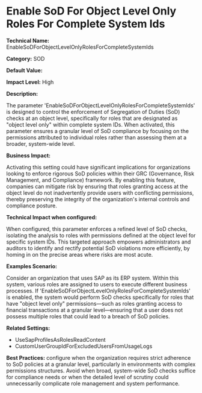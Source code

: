 # Enable SoD For Object Level Only Roles For Complete System Ids

**Technical Name:** EnableSoDForObjectLevelOnlyRolesForCompleteSystemIds

**Category:** SOD

**Default Value:**

**Impact Level:** High

**Description:**

The parameter 'EnableSoDForObjectLevelOnlyRolesForCompleteSystemIds' is designed to control the enforcement of Segregation of Duties (SoD) checks at an object level, specifically for roles that are designated as "object level only" within complete system IDs. When activated, this parameter ensures a granular level of SoD compliance by focusing on the permissions attributed to individual roles rather than assessing them at a broader, system-wide level.

**Business Impact:**

Activating this setting could have significant implications for organizations looking to enforce rigorous SoD policies within their GRC (Governance, Risk Management, and Compliance) framework. By enabling this feature, companies can mitigate risk by ensuring that roles granting access at the object level do not inadvertently provide users with conflicting permissions, thereby preserving the integrity of the organization's internal controls and compliance posture.

**Technical Impact when configured:**

When configured, this parameter enforces a refined level of SoD checks, isolating the analysis to roles with permissions defined at the object level for specific system IDs. This targeted approach empowers administrators and auditors to identify and rectify potential SoD violations more efficiently, by homing in on the precise areas where risks are most acute.

**Examples Scenario:**

Consider an organization that uses SAP as its ERP system. Within this system, various roles are assigned to users to execute different business processes. If 'EnableSoDForObjectLevelOnlyRolesForCompleteSystemIds' is enabled, the system would perform SoD checks specifically for roles that have "object level only" permissions—such as roles granting access to financial transactions at a granular level—ensuring that a user does not possess multiple roles that could lead to a breach of SoD policies.

**Related Settings:**

- UseSapProfilesAsRolesReadContent
- CustomUserGroupIdForExcludedUsersFromUsageLogs

**Best Practices:** configure when the organization requires strict adherence to SoD policies at a granular level, particularly in environments with complex permissions structures. Avoid when broad, system-wide SoD checks suffice for compliance needs or when the detailed level of scrutiny could unnecessarily complicate role management and system performance.